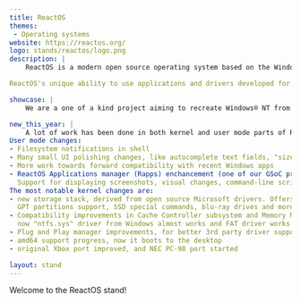 ```yaml
---
title: ReactOS
themes:
 - Operating systems
website: https://reactos.org/
logo: stands/reactos/logo.png
description: |
    ReactOS is a modern open source operating system based on the Windows® XP/2003 design. It was written from scratch with the goal of full compatibility with Windows applications and drivers, as well as a similar user interface so that most users can find their way around immediately. The source code for the entire system is freely available under either the GNU GPL, BSD or similar license.

ReactOS's unique ability to use applications and drivers developed for Windows® makes it the open source operating system with the broadest hardware and software support. In addition, it is based on the design of the NT kernel, which makes it scalable, portable and performant. In addition to the well-known Win32 support, this also enables other subsystems, for example POSIX, or the DOS/Win16 VDM, which is already under development.

showcase: |
    We are a one of a kind project aiming to recreate Windows® NT from ground up, cleanly and legally. All code is freely available for anyone to tinker with. We will show on our stand what was and is possible with our quite limited manpower and give a little insight to what can happen when a few developers are getting paid for a few months, how much the whole project can improve just by support on paid work base for a short time period. Of course we can and will try to answer all questions our visitors have regarding the project, the current status and what we will expect to happen soon. We have still some big improvements left to come soon and plan to show some of these live in a preview. We will show working real hardware, real Windows applications running and all with real Windows 3rd party closed source drivers being used. All on a FOSS Windows like system.

new_this_year: |
    A lot of work has been done in both kernel and user mode parts of ReactOS.
User mode changes:
- Filesystem notifications in shell
- Many small UI polishing changes, like autocomplete text fields, "size on disk" label for file properties dialog
- More work towards forward compatibility with recent Windows apps
- ReactOS Applications manager (Rapps) enchancement (one of our GSoC projects):
  Support for displaying screenshots, visual changes, command-line scripting improvements
The most notable kernel changes are:
- new storage stack, derived from open source Microsoft drivers. Offers compatibility with vendor-provided storage drivers, and other software,
  GPT partitions support, SSD special commands, blu-ray drives and more
- Compatibility improvements in Cache Controller subsystem and Memory Manager. Support for filesystem drivers for Windows improved a lot,
  now "ntfs.sys" driver from Windows almost works and FAT driver works without issues
- Plug and Play manager improvements, for better 3rd party driver support
- amd64 support progress, now it boots to the desktop
- original Xbox port improved, and NEC PC-98 port started

layout: stand
---
```

Welcome to the ReactOS stand!
